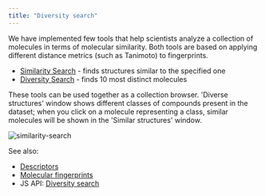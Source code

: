 ```yaml
---
title: "Diversity search"
---
```


We have implemented few tools that help scientists analyze a collection of molecules in terms of molecular similarity.
Both tools are based on applying different distance metrics
(such as Tanimoto) to fingerprints.

* [Similarity Search](similarity-search.md) - finds structures similar to the specified one
* [Diversity Search](diversity-search.md) - finds 10 most distinct molecules

These tools can be used together as a collection browser. 'Diverse structures' window shows different classes of
compounds present in the dataset; when you click on a molecule representing a class, similar molecules will be shown in
the 'Similar structures' window.

![similarity-search](similarity-search.gif)

See also:

* [Descriptors](descriptors.md)
* [Molecular fingerprints](fingerprints.md)
* JS API: [Diversity search](https://public.datagrok.ai/js/samples/domains/chem/diversity-search)
